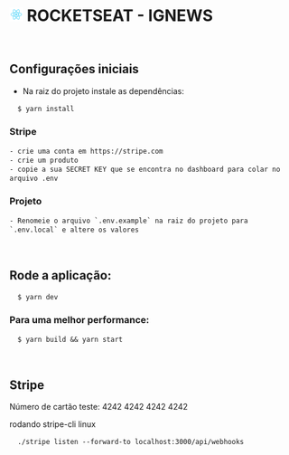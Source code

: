 # <img height="24" src="https://raw.githubusercontent.com/github/explore/80688e429a7d4ef2fca1e82350fe8e3517d3494d/topics/react/react.png" alt="NextJs" title="Next JS"/> ROCKETSEAT - IGNEWS

<br />

## Configurações iniciais
  - Na raiz do projeto instale as dependências:

  ```
    $ yarn install
  ```

  ### Stripe
    - crie uma conta em https://stripe.com
    - crie um produto
    - copie a sua SECRET KEY que se encontra no dashboard para colar no arquivo .env

  ### Projeto
    - Renomeie o arquivo `.env.example` na raiz do projeto para `.env.local` e altere os valores

<br />

## Rode a aplicação:

```
  $ yarn dev
```

### Para uma melhor performance:

```
  $ yarn build && yarn start
```

<br />

## Stripe
  Número de cartão teste: 4242 4242 4242 4242

  rodando stripe-cli linux

  ```
    ./stripe listen --forward-to localhost:3000/api/webhooks
  ```
